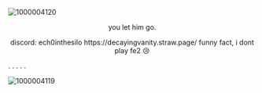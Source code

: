 ![1000004120](https://github.com/user-attachments/assets/d85ddaab-1b31-4bb2-aa78-f88a52adaed2)










<p align="center">
you let him go.
</p>







<p align="center">
discord: ech0inthesilo
https://decayingvanity.straw.page/
funny fact, i dont play fe2 😢
</p>

.
.
.
.
.

![1000004119](https://github.com/user-attachments/assets/b3d36840-1313-48f7-8858-69d3d30b75d2)

